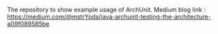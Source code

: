 The repository to show example usage of ArchUnit. Medium blog link : https://medium.com/@mstrYoda/java-archunit-testing-the-architecture-a09f089585be
